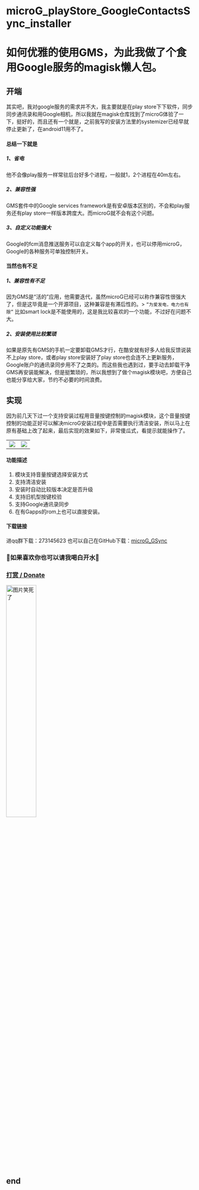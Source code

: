 # microG_playStore_GoogleContactsSync_installer
# 如何优雅的使用GMS，为此我做了个食用Google服务的magisk懒人包。
## 开端
其实吧，我对google服务的需求并不大，我主要就是在play store下下软件，同步同步通讯录和用Google相机，所以我就在magisk仓库找到了microG体验了一下，挺好的，而且还有一个就是，之前我写的安装方法里的systemizer已经早就停止更新了，在android11用不了。
#### 总结一下就是
##### 1、省电
他不会像play服务一样常驻后台好多个进程，一般就1，2个进程在40m左右。
##### 2、兼容性强
GMS套件中的Google services framework是有安卓版本区别的，不会和play服务还有play store一样版本跨度大。而microG就不会有这个问题。
##### 3、自定义功能强大
Google的fcm消息推送服务可以自定义每个app的开关，也可以停用microG，
Google的各种服务可单独控制开关。

#### 当然也有不足

##### 1、兼容性有不足
因为GMS是“活的”应用，他需要迭代，虽然microG已经可以称作兼容性很强大了，但是这毕竟是一个开源项目，这种兼容是有滞后性的。> `“为爱发电，电力也有限”`
比如smart lock是不能使用的，这是我比较喜欢的一个功能，不过好在问题不大。
##### 2、安装使用比较繁琐
如果是原先有GMS的手机一定要卸载GMS才行，在酷安就有好多人给我反馈说装不上play store，或者play store安装好了play store也会连不上更新服务，Google账户的通讯录同步用不了之类的。而这些我也遇到过，要手动去卸载干净GMS再安装能解决，但是挺繁琐的，所以我想到了做个magisk模块吧，方便自己也能分享给大家，节约不必要的时间浪费。
## 实现
因为前几天下过一个支持安装过程用音量按键控制的magisk模块，这个音量按键控制的功能正好可以解决microG安装过程中是否需要执行清洁安装，所以马上在原有基础上改了起来，最后实现的效果如下，非常傻瓜式，看提示就能操作了。


<table>
  <tr>
  </tr>
  <tr>
    <td valign="top"><img src="https://img-blog.csdnimg.cn/e342d70f6f984fcc93d06529ae97411e.png"></td>
    <td valign="top"><img src="https://img-blog.csdnimg.cn/e342d70f6f984fcc93d06529ae97411e.png"></td>
  </tr>
 </table>


#### 功能描述
 1. 模块支持音量按键选择安装方式
 2. 支持清洁安装
 3. 安装时自动比较版本决定是否升级
 4. 支持旧机型按键校验
 5. 支持Google通讯录同步
 6. 在有Gapps的rom上也可以直接安装。
#### 下载链接
进qq群下载：273145623
也可以自己在GitHub下载：[microG_GSync](https://github.com/ozingi/microG_GSync)

### 🥰如果喜欢你也可以请我喝白开水🥰

### [打赏 / Donate](https://ozingi.github.io/img/payment/Alipay.jpg)
<img alt="图片笑死了" style="width:40% " src="https://ozingi.github.io/img/payment/Alipay.jpg"/>

## end
